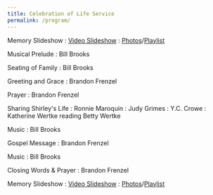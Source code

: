 ```yaml
---
title: Celebration of Life Service
permalink: /program/
---
```


Memory Slideshow
: [Video Slideshow](/slideshow)
: [Photos](/photos)/[Playlist](/music)

Musical Prelude
: Bill Brooks

Seating of Family
: Bill Brooks

Greeting and Grace
: Brandon Frenzel

Prayer
: Brandon Frenzel

Sharing Shirley's Life
: Ronnie Maroquin
: Judy Grimes
: Y.C. Crowe
: Katherine Wertke reading Betty Wertke

Music
: Bill Brooks

Gospel Message
: Brandon Frenzel

Music
: Bill Brooks

Closing Words & Prayer
: Brandon Frenzel

Memory Slideshow
: [Video Slideshow](/slideshow)
: [Photos](/photos)/[Playlist](/music)
